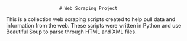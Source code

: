 						# Web Scraping Project
This is a collection web scraping scripts created to help pull data and information from
the web. These scripts were written in Python and use Beautiful Soup to parse through 
HTML and XML files.